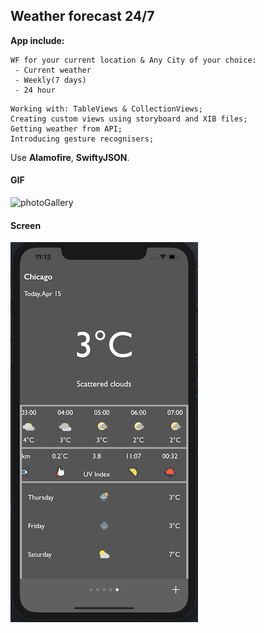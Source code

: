 ## Weather forecast 24/7
**App include:**
```
WF for your current location & Any City of your choice:
 - Current weather
 - Weekly(7 days)
 - 24 hour
 ```
```
Working with: TableViews & CollectionViews;
Creating custom views using storyboard and XIB files;
Getting weather from API;
Introducing gesture recognisers;
```
Use **Alamofire**, **SwiftyJSON**. 

#### GIF
![photoGallery](https://github.com/DmitryYatsyuk-dv/WeatherForecast/blob/master/Weather%20Forecast/Assets.xcassets/weatherForecast.gif)

#### Screen
![Home screen](https://github.com/DmitryYatsyuk-dv/WeatherForecast/blob/master/Weather%20Forecast/Assets.xcassets/weatherFChicago.png)
